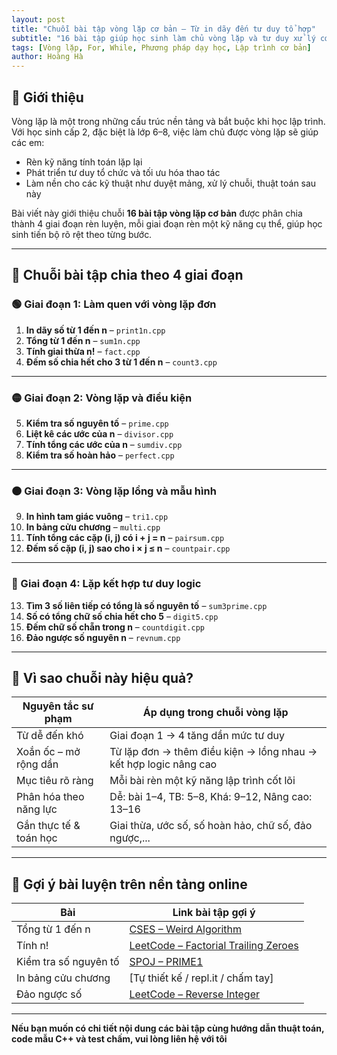 ```yaml
---
layout: post
title: "Chuỗi bài tập vòng lặp cơ bản – Từ in dãy đến tư duy tổ hợp"
subtitle: "16 bài tập giúp học sinh làm chủ vòng lặp và tư duy xử lý cơ bản"
tags: [Vòng lặp, For, While, Phương pháp dạy học, Lập trình cơ bản]
author: Hoàng Hà
---
```


## 📘 Giới thiệu

Vòng lặp là một trong những cấu trúc nền tảng và bắt buộc khi học lập trình. Với học sinh cấp 2, đặc biệt là lớp 6–8, việc làm chủ được vòng lặp sẽ giúp các em:
- Rèn kỹ năng tính toán lặp lại
- Phát triển tư duy tổ chức và tối ưu hóa thao tác
- Làm nền cho các kỹ thuật như duyệt mảng, xử lý chuỗi, thuật toán sau này

Bài viết này giới thiệu chuỗi **16 bài tập vòng lặp cơ bản** được phân chia thành 4 giai đoạn rèn luyện, mỗi giai đoạn rèn một kỹ năng cụ thể, giúp học sinh tiến bộ rõ rệt theo từng bước.

---

## 🔢 Chuỗi bài tập chia theo 4 giai đoạn

### 🟢 Giai đoạn 1: Làm quen với vòng lặp đơn

1. **In dãy số từ 1 đến n** – `print1n.cpp`  
2. **Tổng từ 1 đến n** – `sum1n.cpp`  
3. **Tính giai thừa n!** – `fact.cpp`  
4. **Đếm số chia hết cho 3 từ 1 đến n** – `count3.cpp`

---

### 🟡 Giai đoạn 2: Vòng lặp và điều kiện

5. **Kiểm tra số nguyên tố** – `prime.cpp`  
6. **Liệt kê các ước của n** – `divisor.cpp`  
7. **Tính tổng các ước của n** – `sumdiv.cpp`  
8. **Kiểm tra số hoàn hảo** – `perfect.cpp`

---

### 🟠 Giai đoạn 3: Vòng lặp lồng và mẫu hình

9. **In hình tam giác vuông** – `tri1.cpp`  
10. **In bảng cửu chương** – `multi.cpp`  
11. **Tính tổng các cặp (i, j) có i + j = n** – `pairsum.cpp`  
12. **Đếm số cặp (i, j) sao cho i × j ≤ n** – `countpair.cpp`

---

### 🔴 Giai đoạn 4: Lặp kết hợp tư duy logic

13. **Tìm 3 số liên tiếp có tổng là số nguyên tố** – `sum3prime.cpp`  
14. **Số có tổng chữ số chia hết cho 5** – `digit5.cpp`  
15. **Đếm chữ số chẵn trong n** – `countdigit.cpp`  
16. **Đảo ngược số nguyên n** – `revnum.cpp`

---

## 🧠 Vì sao chuỗi này hiệu quả?

| Nguyên tắc sư phạm             | Áp dụng trong chuỗi vòng lặp                                     |
|-------------------------------|-------------------------------------------------------------------|
| Từ dễ đến khó                 | Giai đoạn 1 → 4 tăng dần mức tư duy                               |
| Xoắn ốc – mở rộng dần         | Từ lặp đơn → thêm điều kiện → lồng nhau → kết hợp logic nâng cao |
| Mục tiêu rõ ràng              | Mỗi bài rèn một kỹ năng lập trình cốt lõi                        |
| Phân hóa theo năng lực        | Dễ: bài 1–4, TB: 5–8, Khá: 9–12, Nâng cao: 13–16                  |
| Gắn thực tế & toán học        | Giai thừa, ước số, số hoàn hảo, chữ số, đảo ngược,...            |

---

## 🔗 Gợi ý bài luyện trên nền tảng online

| Bài                           | Link bài tập gợi ý                                                  |
|------------------------------|----------------------------------------------------------------------|
| Tổng từ 1 đến n              | [CSES – Weird Algorithm](https://cses.fi/problemset/task/1068)      |
| Tính n!                      | [LeetCode – Factorial Trailing Zeroes](https://leetcode.com/problems/factorial-trailing-zeroes/) |
| Kiểm tra số nguyên tố        | [SPOJ – PRIME1](https://www.spoj.com/problems/PRIME1/)              |
| In bảng cửu chương           | [Tự thiết kế / repl.it / chấm tay]                                 |
| Đảo ngược số                 | [LeetCode – Reverse Integer](https://leetcode.com/problems/reverse-integer/) |

---

**Nếu bạn muốn có chi tiết nội dung các bài tập cùng hướng dẫn thuật toán, code mẫu C++ và test chấm, vui lòng liên hệ với tôi**
